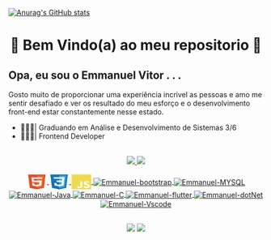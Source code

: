  [![Anurag's GitHub stats](https://github-readme-stats.vercel.app/api?username=EmmanuelVitor-22)](https://github.com/anuraghazra/github-readme-stats)
<h1 align="center" >🌟 Bem Vindo(a) ao meu repositorio 🌟</h1>

## Opa, eu sou o Emmanuel Vitor . . .<br>

Gosto muito de proporcionar uma experiência incrivel as pessoas e amo me sentir desafiado e ver os resultado do meu esforço 
e o desenvolvimento front-end estar constantemente nesse estado.

- 🧑🏾‍🎓| Graduando em Análise e Desenvolvimento de Sistemas 3/6 
- 👨🏿‍💻| Frontend Developer 
<br>

<div align="center">
  <a href="https://github.com/EmmanuelVitor-22">
  <img height="180em"  src="https://github-readme-stats.vercel.app/api?username=EmmanuelVitor-22&theme=omni"/>
  <img height="180em"  src="https://github-readme-stats.vercel.app/api/top-langs/?username=EmmanuelVitor-22&layout=compact&theme=omni"/>

</div>

<div style="display: inline_block"  align="center"><br>
  <img align="center" alt="Emmanuel-HTML" height="30" width="40" src="https://raw.githubusercontent.com/devicons/devicon/master/icons/html5/html5-original.svg">
  <img align="center" alt="Emmanuel-CSS" height="30" width="40" src="https://raw.githubusercontent.com/devicons/devicon/master/icons/css3/css3-original.svg">
  <img align="center" alt="Emmanuel-Js" height="30" width="40" src="https://raw.githubusercontent.com/devicons/devicon/master/icons/javascript/javascript-plain.svg">
  <img align="center" alt="Emmanuel-bootstrap" height="30" width="40" src="https://cdn.jsdelivr.net/gh/devicons/devicon/icons/bootstrap/bootstrap-original.svg"  />
  <img align="center" alt="Emmanuel-MYSQL" height="30" width="40"  src="https://cdn.jsdelivr.net/gh/devicons/devicon/icons/mysql/mysql-original.svg"   />
  <img align="center" alt="Emmanuel-Java" height="30" width="40" src="https://cdn.jsdelivr.net/gh/devicons/devicon/icons/java/java-original.svg" />
  <img align="center" alt="Emmanuel-C" height="30" width="40" src="https://cdn.jsdelivr.net/gh/devicons/devicon/icons/c/c-original.svg" />
  <img align="center" alt="Emmanuel-flutter" height="30" width="40"  src="https://cdn.jsdelivr.net/gh/devicons/devicon/icons/flutter/flutter-original.svg"  />
  <img align="center" alt="Emmanuel-dotNet" height="30" width="40"  src="https://cdn.jsdelivr.net/gh/devicons/devicon/icons/dot-net/dot-net-original.svg"  />
  <img align="center" alt="Emmanuel-Vscode" height="30" width="40" src="https://cdn.jsdelivr.net/gh/devicons/devicon/icons/vscode/vscode-original.svg" />
</div>

##

<div align="center"> 

<a href="https://www.linkedin.com/in/emmanuel-vitor-de-jesus/" target="_blank"><img src="https://img.shields.io/badge/-LinkedIn-%230077B5?style=for-the-badge&logo=linkedin&logoColor=white" target="_blank"></a> 
<a href = "mailto:emmanuelvitor.ti@gmail.com"><img src="https://img.shields.io/badge/-Gmail-%23333?style=for-the-badge&logo=gmail&logoColor=white" target="_blank"></a>
  
  
</div>
